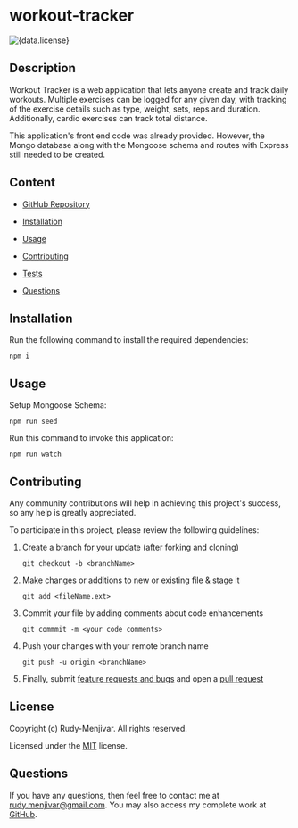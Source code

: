 # workout-tracker
![{data.license}](https://shields.io/badge/license-MIT-green)

## Description
    
Workout Tracker is a web application that lets anyone create and track daily workouts. Multiple exercises can be logged for any given day, with tracking of the exercise details such as type, weight, sets, reps and duration. Additionally, cardio exercises can track total distance.

This application's front end code was already provided. However, the Mongo database along with the Mongoose schema and routes with Express still needed to be created.

## Content

* [GitHub Repository](https://github.com/Rudy-Menjivar/workout-tracker/)

* [Installation](#installation)

* [Usage](#usage)

* [Contributing](#contributing)

* [Tests](#tests)

* [Questions](#questions)

## Installation

Run the following command to install the required dependencies:
```
npm i
```
  

## Usage

Setup Mongoose Schema:
```
npm run seed
```

Run this command to invoke this application:
```
npm run watch
```
  

## Contributing
    
Any community contributions will help in achieving this project's success, so any help is greatly appreciated.
    
To participate in this project, please review the following guidelines:
    
1. Create a branch for your update (after forking and cloning)
    
   `git checkout -b <branchName>`
    
2. Make changes or additions to new or existing file & stage it
    
   `git add <fileName.ext>`
    
3. Commit your file by adding comments about code enhancements
    
   `git commmit -m <your code comments>`
    
4. Push your changes with your remote branch name
    
   `git push -u origin <branchName>`
    
5. Finally, submit [feature requests and bugs](https://github.com/Rudy-Menjivar/workout-tracker/issues) and open a [pull request](https://github.com/Rudy-Menjivar/workout-tracker/pulls)
  

## License

Copyright (c) Rudy-Menjivar. All rights reserved.
    
Licensed under the [MIT](./LICENSE.txt) license.
  

## Questions
  
If you have any questions, then feel free to contact me at rudy.menjivar@gmail.com. You may also access my complete work at [GitHub](https://github.com/Rudy-Menjivar).